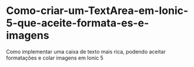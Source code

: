 # Como-criar-um-TextArea-em-Ionic-5-que-aceite-formata-es-e-imagens
Como implementar uma caixa de texto mais rica, podendo aceitar formatações e colar imagens em Ionic 5
